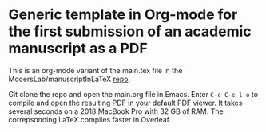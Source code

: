 # Generic template in Org-mode for the first submission of an academic manuscript as a PDF

This is an org-mode variant of the main.tex file in the MooersLab/manuscriptInLaTeX [repo](https://github.com/MooersLab/manuscriptInLaTeX).

Git clone the repo and open the main.org file in Emacs.
Enter `C-c C-e l o` to compile and open the resulting PDF in your default PDF viewer.
It takes several seconds on a 2018 MacBook Pro with 32 GB of RAM. 
The correpsonding LaTeX compiles faster in Overleaf.
